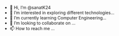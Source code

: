 - 👋 Hi, I’m @sanatK24
- 👀 I’m interested in exploring different technologies...
- 🌱 I’m currently learning Computer Engineering...
- 💞️ I’m looking to collaborate on ...
- 📫 How to reach me ...

<!---
sanatK24/sanatK24 is a ✨ special ✨ repository because its `README.md` (this file) appears on your GitHub profile.
You can click the Preview link to take a look at your changes.
--->

